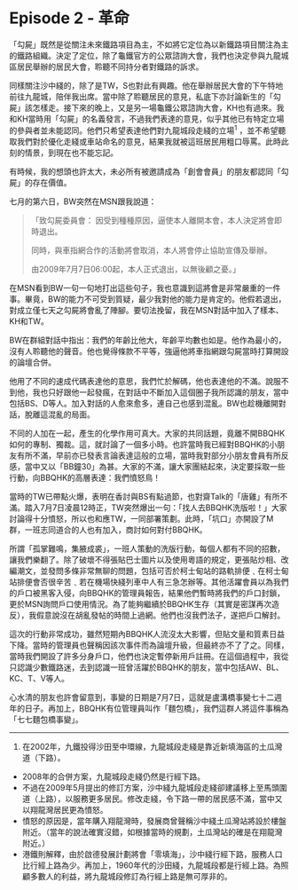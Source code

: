 # Episode 2 - 革命
「勾屍」既然是從關注未來鐵路項目為主，不如將它定位為以新鐵路項目關注為主的鐵路組織。決定了定位，除了龜鐵官方的公眾諮詢大會，我們也決定參與九龍城區居民舉辦的居民大會，聆聽不同持分者對鐵路的訴求。

同樣關注沙中綫的，除了是TW，S也對此有興趣。他在舉辦居民大會的下午特地前往九龍城，陪伴我出席。當中除了聆聽居民的意見，私底下亦討論新生的「勾屍」該怎樣走。接下來的晚上，又是另一場龜鐵公眾諮詢大會，KH也有過來。我和KH當時用「勾屍」的名義發言，不過我們表達的意見，似乎其他已有特定立場的參與者並未能認同。他們只希望表達他們對九龍城段走綫的立場<sup>1</sup> ，並不希望聽取我們對於優化走綫或車站命名的意見，結果我就被這班居民用粗口辱罵。此時此刻的情景，到現在也不能忘記。

有時候，我的想頭也許太大，未必所有被邀請成為「創會會員」的朋友都認同「勾屍」的存在價值。

七月的第六日，BW突然在MSN跟我說道：

> 「致勾屍委員會： 因受到種種原因，逼使本人離開本會，本人決定將會即時退出。
> 
> 同時，與車指網合作的活動將會取消，本人將會停止協助宣傳及舉辦。
>
> 由2009年7月7日06:00起，本人正式退出，以無後顧之憂。」

在MSN看到BW一句一句地打出這些句子，我也意識到這將會是非常嚴重的一件事。畢竟，BW的能力不可受到質疑，最少我對他的能力是肯定的。他假若退出，對成立僅七天之勾屍將會亂了陣腳。要切法挽留，我在MSN對話中加入了樣本、KH和TW。

BW在群組對話中指出：我們的年齡比他大，年齡平均數也如是。他作為最小的，沒有人聆聽他的聲音。他也覺得條款不平等，強逼他將車指網跟勾屍當時打算開設的論壇合併。

他用了不同的速成代碼表達他的意思，我們忙於解碼，他也表達他的不滿。說服不到他，我也只好跟他一起發瘋，在對話中不斷加入這個圈子我所認識的朋友，當中包括BS、D等人。加入對話的人愈來愈多，連自己也感到混亂。BW也趁機離開對話，脫離這混亂的局面。

不同的人加在一起，產生的化學作用可真大。大家的共同話題，竟離不開BBQHK如何的專制、獨裁。這，就討論了一個多小時。也許當時我已經對BBQHK的小朋友有所不滿，早前亦已發表言論表達這般的立場，當時我對部分小朋友會員有所反感，當中又以「BB鐘30」為甚。大家的不滿，讓大家團結起來，決定要採取一些行動，向BBQHK的高層表達：我們憤怒鳥！

當時的TW已帶點火爆，表明在香討與BS有點過節，也對齋Talk的「唐雞」有所不滿。踏入7月7日凌晨12時正，TW突然爆出一句：「找人去BBQHK洗版啦！」大家討論得十分憤怒，所以也和應TW，一同部署策劃。此時，「坑口」亦開設了M群，一班志同道合的人也有加入，商討如何對付BBQHK。


所謂「孤掌難鳴，集腋成裘」，一班人策動的洗版行動，每個人都有不同的招數，讓我們樂翻了。除了破壞不得張貼巴士圖片以及使用粵語的規定，更張貼炒相、改編潮文，並發問多條非常無聊的問題，包括可否於柯士甸站的路軌排便﹑在柯士甸站排便會否很辛苦﹑若在機場快綫列車中人有三急怎辦等。其他活躍會員以為我們的戶口被黑客入侵，向BBQHK的管理員報告，結果他們暫時將我們的戶口封鎖，更於MSN詢問戶口使用情況。為了能夠繼續於BBQHK生存（其實是密謀再次造反），我假意說沒在胡亂發帖的時間上過網。他們也沒我們法子，遂把戶口解封。

這次的行動非常成功，雖然短期內BBQHK人流沒太大影響，但貼文量和質素日益下降。當時的管理員也聲稱因該次事件而為論壇升級，但最終亦不了了之。同樣，當時我們開設了許多分身戶口，他們也決定暫停新用戶註冊。在這個過程中，我從只認識少數鐵路迷，去到認識一班曾活躍於BBQHK的朋友，當中包括AW、BL、KC、T、V等人。

心水清的朋友也許會留意到，事變的日期是7月7日，這就是盧溝橋事變七十二週年的日子。再加上，BBQHK有位管理員叫作「麵包橋」，我們這群人將這件事稱為「七七麵包橋事變」。

---

1. 在2002年，九鐵投得沙田至中環線，九龍城段走綫是靠近新填海區的土瓜灣道（下路）。
  - 2008年的合併方案，九龍城段走綫仍然是行經下路。
  - 不過在2009年5月提出的修訂方案，沙中綫九龍城段走綫卻建議移上至馬頭圍道（上路），以服務更多居民。修改走綫，令下路一帶的居民感不滿，當中又以翔龍灣居民更為憤怒。
  - 憤怒的原因是，當年購入翔龍灣時，發展商曾聲稱沙中綫土瓜灣站將設於樓盤附近。（當年的說法確實沒錯，如根據當時的規劃，土瓜灣站的確是在翔龍灣附近。）
  - 港鐵則解釋，由於啟德發展計劃將會「零填海」，沙中綫行經下路，服務人口比行經上路為少。再加上，1960年代的沙田綫，九龍城段都是行經上路。為照顧多數人的利益，將九龍城段修訂為行經上路是無可厚非的。
